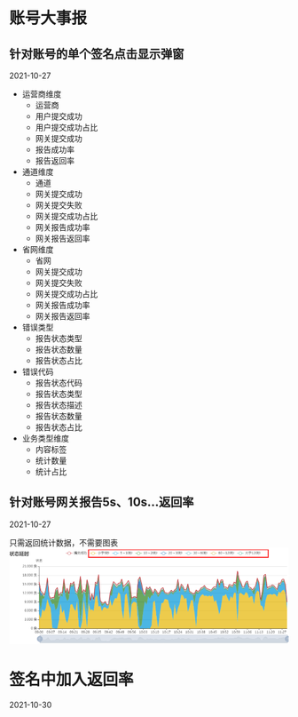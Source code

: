 # 账号大事报

## 针对账号的单个签名点击显示弹窗
2021-10-27

- 运营商维度
  - 运营商
  - 用户提交成功
  - 用户提交成功占比
  - 网关提交成功
  - 报告成功率
  - 报告返回率
- 通道维度
  - 通道
  - 网关提交成功
  - 网关提交失败
  - 网关提交成功占比
  - 网关报告成功率
  - 网关报告返回率
- 省网维度
  - 省网
  - 网关提交成功
  - 网关提交失败
  - 网关提交成功占比
  - 网关报告成功率
  - 网关报告返回率
- 错误类型
  - 报告状态类型
  - 报告状态数量
  - 报告状态占比
- 错误代码
  - 报告状态代码
  - 报告状态类型
  - 报告状态描述
  - 报告状态数量
  - 报告状态占比
- 业务类型维度
  - 内容标签
  - 统计数量
  - 统计占比

## 针对账号网关报告5s、10s...返回率
2021-10-27

只需返回统计数据，不需要图表
![参考图片](img/2021-10-18-001.png)

# 签名中加入返回率
2021-10-30

